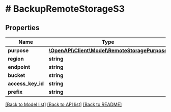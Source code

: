 # # BackupRemoteStorageS3

## Properties

Name | Type | Description | Notes
------------ | ------------- | ------------- | -------------
**purpose** | [**\OpenAPI\Client\Model\RemoteStoragePurpose**](RemoteStoragePurpose.md) |  |
**region** | **string** |  |
**endpoint** | **string** |  |
**bucket** | **string** |  |
**access_key_id** | **string** |  |
**prefix** | **string** |  |

[[Back to Model list]](../../README.md#models) [[Back to API list]](../../README.md#endpoints) [[Back to README]](../../README.md)

